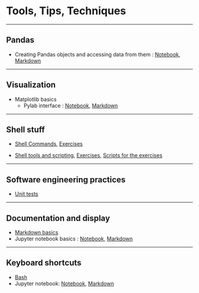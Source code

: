 # Tools, Tips, Techniques  


---


## Pandas
* Creating Pandas objects and accessing data from them : [Notebook](Pandas/Pandas_basic_1.ipynb), [Markdown](Pandas/Pandas_basic_1.md)


---

## Visualization
* Matplotlib basics
  - Pylab interface : [Notebook](Visualization/1_MPL_pylab_basic.ipynb), [Markdown](Visualization/1_MPL_pylab_basic.ipynb)

---

## Shell stuff    
* [Shell Commands](Shell/1_Shell_Commands.txt), [Exercises](Shell/1_Exercises_Shell_Commands.txt)    
  
* [Shell tools and scripting](Shell/2_Shell_Tools_And_Scripting.txt), [Exercises](Shell/2_Exercises_Shell_Tools_And_Scripting.txt), [Scripts for the exercises](Shell/2_Exercises_Shell_Tools_And_Scripting.txt)  


---

## Software engineering practices  
* [Unit tests](SoftwareEngineering/UnitTests.pdf)  


---

## Documentation and display  
* [Markdown basics](DocumentationAndDisplay/Markdown_basics.txt)  
* Jupyter notebook basics : [Notebook](DocumentationAndDisplay/Jupyter_commands.ipynb), [Markdown](DocumentationAndDisplay/Jupyter_commands.ipynb)

---

## Keyboard shortcuts

* [Bash](Shortcuts/Bash_keyboard_shortcuts.txt)
* Jupyter notebook: [Notebook](Shortcuts/Jupyter_keyboard_shortcuts.ipynb), [Markdown](Shortcuts/Jupyter_keyboard_shortcuts.md)